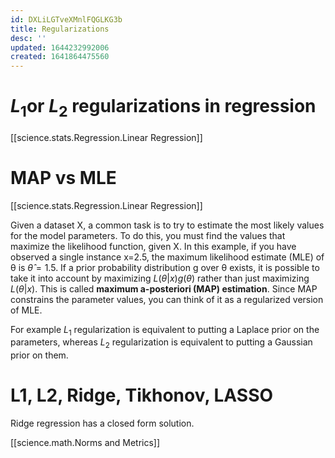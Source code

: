 ```yaml
---
id: DXLiLGTveXMnlFQGLKG3b
title: Regularizations
desc: ''
updated: 1644232992006
created: 1641864475560
---
```

# $L_1$or $L_2$ regularizations in regression
[[science.stats.Regression.Linear Regression]]

# MAP vs MLE
[[science.stats.Regression.Linear Regression]]


Given a dataset X, a common task is to try to estimate the most likely values for the model parameters. To do this, you must find the values that maximize the likelihood function, given X. In this example, if you have observed a single instance x=2.5, the maximum likelihood estimate (MLE) of θ is $\hat{\theta}=1.5$. If a prior probability distribution g over θ exists, it is possible to take it into account by maximizing $L(θ|x)g(θ)$ rather than just maximizing $L(θ|x)$. This is called __maximum a-posteriori (MAP) estimation__. Since MAP constrains the parameter values, you can think of it as a regularized version of MLE.

For example $L_1$ regularization is equivalent to putting a Laplace prior on the parameters, whereas
$L_2$ regularization is equivalent to putting a Gaussian prior on them.

# L1, L2, Ridge, Tikhonov, LASSO

Ridge regression has a closed form solution.

[[science.math.Norms and Metrics]]

#




